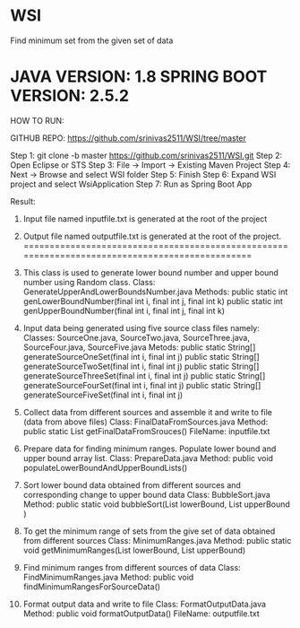 # WSI
Find minimum set from the given set of data

JAVA VERSION: 1.8
SPRING BOOT VERSION: 2.5.2
===============================================================================
HOW TO RUN:

GITHUB REPO:
https://github.com/srinivas2511/WSI/tree/master

Step 1:  git clone -b master https://github.com/srinivas2511/WSI.git
Step 2:  Open Eclipse or STS
Step 3:  File -> Import -> Existing Maven Project
Step 4:  Next -> Browse and select WSI folder
Step 5:  Finish
Step 6:  Expand WSI project and select WsiApplication 
Step 7:  Run as Spring Boot App

Result:
1.  Input file named inputfile.txt is generated at the root of the project
2.  Output file named outputfile.txt is generated at the root of the project.
===============================================================================================
1. This class is used to generate lower bound number and upper bound number using Random class.
Class: 
GenerateUpperAndLowerBoundsNumber.java
Methods:
public static int genLowerBoundNumber(final int i, final int j, final int k) 
public static int genUpperBoundNumber(final int i, final int j, final int k)

2. Input data being generated using five source class files namely:
Classes: 
SourceOne.java, SourceTwo.java, SourceThree.java, SourceFour.java, SourceFive.java
Metods:
public static String[] generateSourceOneSet(final int i, final int j)
public static String[] generateSourceTwoSet(final int i, final int j)
public static String[] generateSourceThreeSet(final int i, final int j)
public static String[] generateSourceFourSet(final int i, final int j)
public static String[] generateSourceFiveSet(final int i, final int j)

3. Collect data from different sources and assemble it and write to file (data from above files)
Class: 
FinalDataFromSources.java
Method:
public static List<String> getFinalDataFromSrouces()
FileName: 
inputfile.txt

4. Prepare data for finding minimum ranges.  Populate lower bound and upper bound array list.
Class: 
PrepareData.java
Method: 
public void populateLowerBoundAndUpperBoundLists()

5. Sort lower bound data obtained from different sources and corresponding change to upper bound data
Class: 
BubbleSort.java
Method:
public static void bubbleSort(List<Integer> lowerBound, List<Integer> upperBound )

6. To get the minimum range of sets from the give set of data obtained from different sources
Class:
MinimumRanges.java
Method:
public static void getMinimumRanges(List<Integer> lowerBound, List<Integer> upperBound)

7. Find minimum ranges from different sources of data
Class:
FindMinimumRanges.java
Method:
public void findMinimumRangesForSourceData()

8. Format output data and write to file
Class:
FormatOutputData.java
Method:
public void formatOutputData()
FileName:
outputfile.txt


